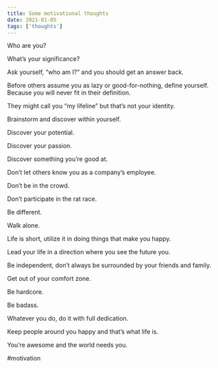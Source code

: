 ```yaml
---
title: Some motivational thoughts
date: 2021-01-05
tags: ['thoughts']
---
```


Who are you?

What’s your significance?

Ask yourself, “who am I?” and you should get an answer back.

Before others assume you as lazy or good-for-nothing, define yourself. Because you will never fit in their definition.

They might call you “my lifeline” but that’s not your identity.

Brainstorm and discover within yourself.

Discover your potential.

Discover your passion.

Discover something you’re good at.

Don’t let others know you as a company’s employee.

Don’t be in the crowd.

Don’t participate in the rat race.

Be different.

Walk alone.

Life is short, utilize it in doing things that make you happy.

Lead your life in a direction where you see the future you.

Be independent, don’t always be surrounded by your friends and family.

Get out of your comfort zone.

Be hardcore.

Be badass.

Whatever you do, do it with full dedication.

Keep people around you happy and that’s what life is.

You’re awesome and the world needs you.

#motivation